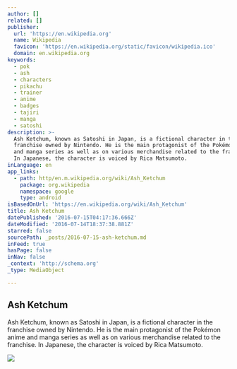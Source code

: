 ```yaml
---
author: []
related: []
publisher:
  url: 'https://en.wikipedia.org'
  name: Wikipedia
  favicon: 'https://en.wikipedia.org/static/favicon/wikipedia.ico'
  domain: en.wikipedia.org
keywords:
  - pok
  - ash
  - characters
  - pikachu
  - trainer
  - anime
  - badges
  - tajiri
  - manga
  - satoshi
description: >-
  Ash Ketchum, known as Satoshi in Japan, is a fictional character in the
  franchise owned by Nintendo. He is the main protagonist of the Pokémon anime
  and manga series as well as on various merchandise related to the franchise.
  In Japanese, the character is voiced by Rica Matsumoto.
inLanguage: en
app_links:
  - path: http/en.m.wikipedia.org/wiki/Ash_Ketchum
    package: org.wikipedia
    namespace: google
    type: android
isBasedOnUrl: 'https://en.wikipedia.org/wiki/Ash_Ketchum'
title: Ash Ketchum
datePublished: '2016-07-15T04:17:36.666Z'
dateModified: '2016-07-14T18:37:38.881Z'
starred: false
sourcePath: _posts/2016-07-15-ash-ketchum.md
inFeed: true
hasPage: false
inNav: false
_context: 'http://schema.org'
_type: MediaObject

---
```

<article style=""><h1>Ash Ketchum</h1><p>Ash Ketchum, known as Satoshi in Japan, is a fictional character in the franchise owned by Nintendo. He is the main protagonist of the Pokémon anime and manga series as well as on various merchandise related to the franchise. In Japanese, the character is voiced by Rica Matsumoto.</p><img src="https://upload.wikimedia.org/wikipedia/en/thumb/0/09/AshXYanime.png/180px-AshXYanime.png" /></article>